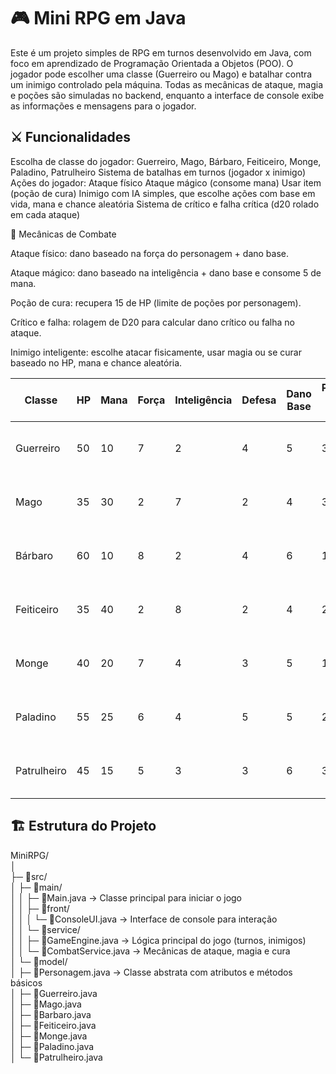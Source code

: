 # 🎮 Mini RPG em Java  
Este é um projeto simples de RPG em turnos desenvolvido em Java, com foco em aprendizado de Programação Orientada a Objetos (POO).
O jogador pode escolher uma classe (Guerreiro ou Mago) e batalhar contra um inimigo controlado pela máquina. 
Todas as mecânicas de ataque, magia e poções são simuladas no backend, enquanto a interface de console exibe as informações e mensagens para o jogador.

## ⚔️ Funcionalidades 
Escolha de classe do jogador: Guerreiro, Mago, Bárbaro, Feiticeiro, Monge, Paladino, Patrulheiro
Sistema de batalhas em turnos (jogador x inimigo)
Ações do jogador:
Ataque físico
Ataque mágico (consome mana)
Usar item (poção de cura)
Inimigo com IA simples, que escolhe ações com base em vida, mana e chance aleatória
Sistema de crítico e falha crítica (d20 rolado em cada ataque)

📝 Mecânicas de Combate

Ataque físico: dano baseado na força do personagem + dano base.

Ataque mágico: dano baseado na inteligência + dano base e consome 5 de mana.

Poção de cura: recupera 15 de HP (limite de poções por personagem).

Crítico e falha: rolagem de D20 para calcular dano crítico ou falha no ataque.

Inimigo inteligente: escolhe atacar fisicamente, usar magia ou se curar baseado no HP, mana e chance aleatória.

| Classe      | HP | Mana | Força | Inteligência | Defesa | Dano Base | Poções de Vida | Estilo                                       |
| ----------- | -- | ---- | ----- | ------------ | ------ | --------- | -------------- | -------------------------------------------- |
| Guerreiro   | 50 | 10   | 7     | 2            | 4      | 5         | 3              | Corpo a corpo resistente, dano físico        |
| Mago        | 35 | 30   | 2     | 7            | 2      | 4         | 3              | Ataques mágicos poderosos, frágil            |
| Bárbaro     | 60 | 10   | 8     | 2            | 4      | 6         | 1              | Dano bruto, pouca magia, resistente          |
| Feiticeiro  | 35 | 40   | 2     | 8            | 2      | 4         | 2              | Magias poderosas, frágil fisicamente         |
| Monge       | 40 | 20   | 7     | 4            | 3      | 5         | 1              | Corpo a corpo ágil, ataques especiais        |
| Paladino    | 55 | 25   | 6     | 4            | 5      | 5         | 2              | Defesa sólida, suporte com cura              |
| Patrulheiro | 45 | 15   | 5     | 3            | 3      | 6         | 3              | Ataques rápidos e consistentes, baixa defesa |

## 🏗️ Estrutura do Projeto 

MiniRPG/ <br>
│ <br>
├─ 📂src/ <br>
│  ├─ 📂main/ <br>
│  │  ├─ 📜Main.java              -> Classe principal para iniciar o jogo <br>
│  │  ├─ 📂front/ <br>
│  │  │   └─ 📜ConsoleUI.java     -> Interface de console para interação <br>
│  │  └─ 📂service/ <br>
│  │      ├─ 📜GameEngine.java    -> Lógica principal do jogo (turnos, inimigos) <br>
│  │      └─ 📜CombatService.java -> Mecânicas de ataque, magia e cura <br>
│  └─ 📂model/ <br>
│      ├─ 📜Personagem.java       -> Classe abstrata com atributos e métodos básicos <br>
│      ├─ 📜Guerreiro.java <br>
│      ├─ 📜Mago.java <br>
│      ├─ 📜Barbaro.java <br>
│      ├─ 📜Feiticeiro.java <br>
│      ├─ 📜Monge.java <br>
│      ├─ 📜Paladino.java <br>
│      └─ 📜Patrulheiro.java <br>
